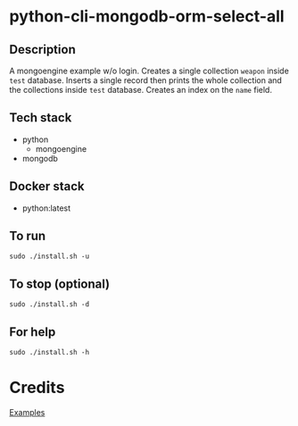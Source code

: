 # python-cli-mongodb-orm-select-all

## Description
A mongoengine example w/o login.
Creates a single collection `weapon`
inside `test` database. Inserts a
single record then prints the whole
collection and the collections inside
`test` database.
Creates an index on the `name` field.

## Tech stack
- python
  - mongoengine
- mongodb

## Docker stack
- python:latest

## To run
`sudo ./install.sh -u`

## To stop (optional)
`sudo ./install.sh -d`

## For help
`sudo ./install.sh -h`

# Credits
[Examples](https://www.tutorialspoint.com/mongoengine/index.htm)
